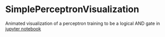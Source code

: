 # SimplePerceptronVisualization
Animated visualization of a perceptron training to be a logical AND gate in <a href="SimplePerceptronVisualization.ipynb">jupyter notebook</a>
